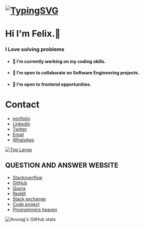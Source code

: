 
<!--
**Uzo-Felix/Uzo-Felix** is a ✨ _special_ ✨ repository because its `README.md` (this file) appears on your GitHub profile.

Here are some ideas to get you started:

- 🔭 I’m currently working on ...
- 🌱 I’m currently learning ...
- 👯 I’m looking to collaborate on ...
- 🤔 I’m looking for help with ...
- 💬 Ask me about ...
- 📫 How to reach me: ...
- 😄 Pronouns: ...
- ⚡ Fun fact: ...
-->
# [![TypingSVG](https://readme-typing-svg.demolab.com?lines=Hey!+You+Are+Welcome+To+My+Profile;My+Name+Is+ONYEKWELU+FELIX;I+Enjoy+Coding;I+Learn+By+Doing)](https://git.io/typing-svg)
# Hi I'm Felix.👋

### I Love solving problems

- #### 🔭 I’m currently working on my coding skills.
- #### 👯 I’m open to collaborate on Software Engineering projects.
- #### 👯 I’m open to frontend opportunities.

# Contact 
* [portfolio](https://uzo-felix.github.io/myPortfolio)
* [LinkedIn](https://www.linkedin.com/in/onyekwelu-felix-42b66a187)
* [Twitter](https://twitter.com/Felix_Uzoch)
* [Email](mailto:uzochukwuonyekwelu03@gmail.com)
* [WhatsApp](https://wa.link/1sta6r)

[![Top Langs](https://github-readme-stats.vercel.app/api/top-langs/?username=Uzo-Felix&layout=compact)](https://github.com/Uzo-Felix/github-readme-stats)

## QUESTION AND ANSWER WEBSITE 
* [Stackoverflow](https://Stackoverflow.com/)
* [GitHub](https://github.com/)
* [Quora](https://quora.com/)
* [Reddit](https://reddit.com/)
* [Stack exchange](https://Stackexchange.com/)
* [Code project](https://codeproject.com/)
* [Programmers heaven](https://programmersheaven.com/)

![Anurag's GitHub stats](https://github-readme-stats.vercel.app/api?username=Uzo-Felix&show_icons=true&theme=radical)


